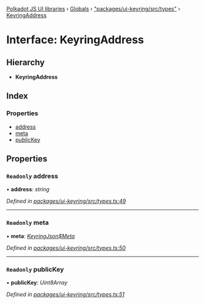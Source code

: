 [Polkadot JS UI libraries](../README.md) › [Globals](../globals.md) › ["packages/ui-keyring/src/types"](../modules/_packages_ui_keyring_src_types_.md) › [KeyringAddress](_packages_ui_keyring_src_types_.keyringaddress.md)

# Interface: KeyringAddress

## Hierarchy

* **KeyringAddress**

## Index

### Properties

* [address](_packages_ui_keyring_src_types_.keyringaddress.md#readonly-address)
* [meta](_packages_ui_keyring_src_types_.keyringaddress.md#readonly-meta)
* [publicKey](_packages_ui_keyring_src_types_.keyringaddress.md#readonly-publickey)

## Properties

### `Readonly` address

• **address**: *string*

*Defined in [packages/ui-keyring/src/types.ts:49](https://github.com/polkadot-js/ui/blob/0017139d/packages/ui-keyring/src/types.ts#L49)*

___

### `Readonly` meta

• **meta**: *[KeyringJson$Meta](_packages_ui_keyring_src_types_.keyringjson_meta.md)*

*Defined in [packages/ui-keyring/src/types.ts:50](https://github.com/polkadot-js/ui/blob/0017139d/packages/ui-keyring/src/types.ts#L50)*

___

### `Readonly` publicKey

• **publicKey**: *Uint8Array*

*Defined in [packages/ui-keyring/src/types.ts:51](https://github.com/polkadot-js/ui/blob/0017139d/packages/ui-keyring/src/types.ts#L51)*
